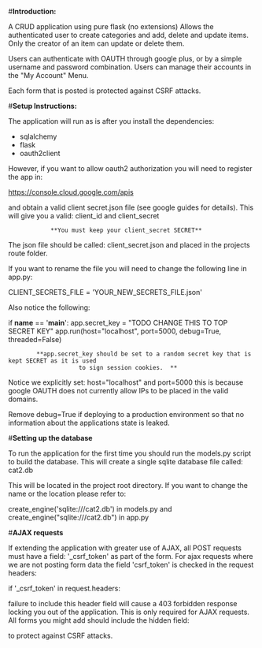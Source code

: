 

#**Introduction:**

A CRUD application using pure flask (no extensions)
Allows the authenticated user to create categories and add, delete and update items.
Only the creator of an item can update or delete them.

Users can authenticate with OAUTH through google plus, or by a simple username and password combination.
Users can manage their accounts in the "My Account" Menu.

Each form that is posted is protected against CSRF attacks.


#**Setup Instructions:**

The application will run as is after you install the dependencies:

- sqlalchemy
- flask
- oauth2client

However, if you want to allow oauth2 authorization you will need to register the app
in:

https://console.cloud.google.com/apis

and obtain a valid client secret.json file (see google guides for details).
This will give you a valid: client_id and client_secret

                **You must keep your client_secret SECRET**


The json file should be called: client_secret.json and placed in the projects route folder.

If you want to rename the file you will need to change the following line in app.py:

CLIENT_SECRETS_FILE = 'YOUR_NEW_SECRETS_FILE.json'


Also notice the following:


if __name__ == '__main__':
    app.secret_key = "TODO CHANGE THIS TO TOP SECRET KEY"
    app.run(host="localhost", port=5000, debug=True, threaded=False)

            **app.secret_key should be set to a random secret key that is kept SECRET as it is used
                        to sign session cookies.  **

Notice we explicitly set: host="localhost" and port=5000 this is because google OAUTH does
not currently allow IPs to be placed in the valid domains.

Remove debug=True if deploying to a production environment so that no information about the
applications state is leaked.

#**Setting up the database**

To run the application for the first time you should run the models.py script to build the database. 
This will create a single sqlite database file called: cat2.db 

This will be located in the project root directory. If you want to change the name or the location please
refer to: 

create_engine('sqlite:///cat2.db') in models.py
and
create_engine("sqlite:///cat2.db") in app.py

#**AJAX requests**

If extending the application with greater use of AJAX, all POST requests must have a field: 
'_csrf_token' as part of the form. For ajax requests where we are not posting form data the field 'csrf_token'
is checked in the request headers:

if '_csrf_token' in request.headers:

failure to include this header field will cause a 403 forbidden response locking you out of the application. This is only required for AJAX requests. All forms you might add should include the hidden field:

<input id="_csrf_token" name="_csrf_token" type=hidden value="{{ csrf_token() }}">

to protect against CSRF attacks.















